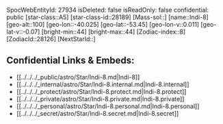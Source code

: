 ﻿---
location: [-53.45,-40.025,100]
type: Star
tags:
- astro/Star

---
SpocWebEntityId: 27934
isDeleted: false
isReadOnly: false
confidential: public
[star-class::A5]
[star-class-id::28189]
[Mass-sol::]
[name::Indi-8]
[geo-alt::100]
[geo-lon::-40.025]
[geo-lat::-53.45]
[geo-lon-v::0.011]
[geo-lat-v::-0.07]
[bright-min::44]
[bright-max::44]
[Zodiac-index::8]
[ZodiacId::28126]
[NextStarId::]



## Confidential Links & Embeds: 
- [[../../../_public/astro/Star/Indi-8.md|Indi-8]] 
- [[../../../_internal/astro/Star/Indi-8.internal.md|Indi-8.internal]] 
- [[../../../_protect/astro/Star/Indi-8.protect.md|Indi-8.protect]] 
- [[../../../_private/astro/Star/Indi-8.private.md|Indi-8.private]] 
- [[../../../_personal/astro/Star/Indi-8.personal.md|Indi-8.personal]] 
- [[../../../_secret/astro/Star/Indi-8.secret.md|Indi-8.secret]]

